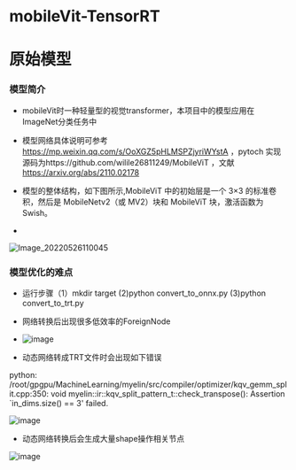 # mobileVit-TensorRT

# 原始模型
### 模型简介
- mobileVit时一种轻量型的视觉transformer，本项目中的模型应用在ImageNet分类任务中

- 模型网络具体说明可参考 https://mp.weixin.qq.com/s/OoXGZ5pHLMSPZjyriWYstA ，pytoch 实现源码为https://github.com/wilile26811249/MobileViT ，文献 https://arxiv.org/abs/2110.02178 

- 模型的整体结构，如下图所示,MobileViT 中的初始层是一个 3×3 的标准卷积，然后是 MobileNetv2（或 MV2）块和 MobileViT 块，激活函数为Swish。
- 
![Image_20220526110045](https://user-images.githubusercontent.com/106289938/170406914-d78b4042-a4bb-4732-902c-5b64dd9969f0.png)

### 模型优化的难点
- 运行步骤（1）mkdir target (2)python convert_to_onnx.py (3)python convert_to_trt.py
- 网络转换后出现很多低效率的ForeignNode
- ![image](https://user-images.githubusercontent.com/106289938/170434773-e41dfcd6-531f-4423-8dcf-44ebf7b336b8.png)

- 动态网络转成TRT文件时会出现如下错误

python: /root/gpgpu/MachineLearning/myelin/src/compiler/optimizer/kqv_gemm_split.cpp:350: void myelin::ir::kqv_split_pattern_t::check_transpose(): Assertion `in_dims.size() == 3' failed.
  
![image](https://user-images.githubusercontent.com/106289938/170433167-e32e5cbe-af6d-49ae-82cc-d177d9133252.png)

- 动态网络转换后会生成大量shape操作相关节点

![image](https://user-images.githubusercontent.com/106289938/170435170-c58feb3f-74c1-40c4-9aa0-794b7e7d3c81.png)

